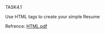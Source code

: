 TASK4.1

Use HTML tags to create your simple Resume 

Refrence:
[HTML.pdf](https://github.com/monika200/GUVI-TASKS/files/5677253/HTML.pdf)
